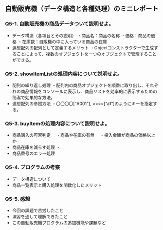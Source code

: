 ## 自動販売機（データ構造と各種処理）のミニレポート
### Q5-1. 自動販売機の商品データついて説明せよ。
* データ構造（各項目とその説明）
  ・商品名：商品の名称
  ・価格：商品の価格
  ・在庫数：自販機の中に入っている商品の在庫
* 連想配列の配列として定義するメリット
  ・Objectコンストラクターで生成することによって、複数のオブジェクトを一つのオブジェクトで管理することができる。
### Q5-2. showItemListの処理内容について説明せよ。
* 配列の繰り返し処理
  ・配列内の商品オブジェクトを順番に取り出し、それぞれの商品情報をコンソールに表示し、商品リストを効率的に表示するための簡潔で効果的な方法。
* 連想配列の参照方法
  ・〇〇〇〇[“A001”], ××××[“a1”]のようにキーを指定する。
### Q5-3. buyItemの処理内容について説明せよ。
* 商品購入の可否判定
　・商品や在庫の有無
　・投入金額が商品の価格以上か
* 商品在庫を減らす処理
  ・
* 商品番号のエラー処理
### Q5-4. プログラムの考察
* データ構造について
* 商品一覧表示と購入処理を関数化したメリット
### Q5-5. 感想
* 今回の課題で苦労したこと
* 演習を通して理解できたこと
* この自動販売機プログラムの追加機能や課題など
